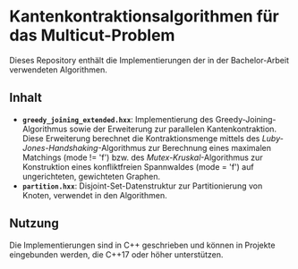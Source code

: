 # Kantenkontraktionsalgorithmen für das Multicut-Problem

Dieses Repository enthält die Implementierungen der in der Bachelor-Arbeit verwendeten Algorithmen.

## Inhalt

- **`greedy_joining_extended.hxx`**: Implementierung des Greedy-Joining-Algorithmus sowie der Erweiterung zur parallelen Kantenkontraktion. Diese Erweiterung berechnet die Kontraktionsmenge mittels des *Luby-Jones-Handshaking*-Algorithmus zur Berechnung eines maximalen Matchings (mode != 'f') bzw. des *Mutex-Kruskal*-Algorithmus zur Konstruktion eines konfliktfreien Spannwaldes (mode = 'f') auf ungerichteten, gewichteten Graphen.  
- **`partition.hxx`**: Disjoint-Set-Datenstruktur zur Partitionierung von Knoten, verwendet in den Algorithmen.  

## Nutzung

Die Implementierungen sind in C++ geschrieben und können in Projekte eingebunden werden, die C++17 oder höher unterstützen. 
